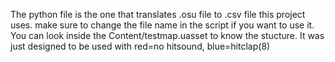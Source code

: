 The python file is the one that translates .osu file to .csv file this project uses. make sure to change the file name in the script if you want to use it.
You can look inside the Content/testmap.uasset to know the stucture. It was just designed to be used with red=no hitsound, blue=hitclap(8)